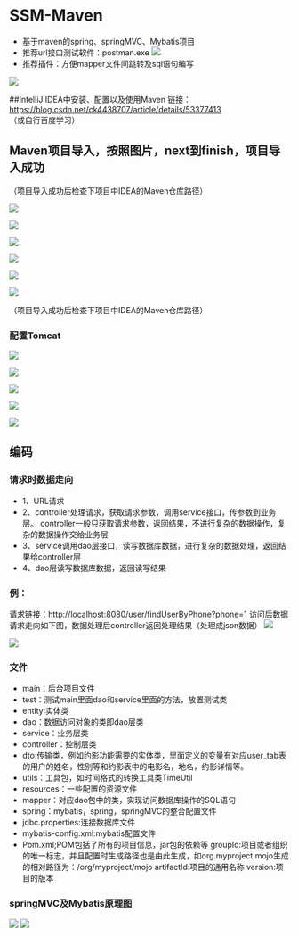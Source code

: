 # SSM-Maven
* 基于maven的spring、springMVC、Mybatis项目
* 推荐url接口测试软件：postman.exe
![](images/微信截图_20180728143358.png)
* 推荐插件：方便mapper文件间跳转及sql语句编写

![](images/微信截图_20180728141651.png)

##IntelliJ IDEA中安装、配置以及使用Maven
链接：https://blog.csdn.net/ck4438707/article/details/53377413  （或自行百度学习）

## Maven项目导入，按照图片，next到finish，项目导入成功
（项目导入成功后检查下项目中IDEA的Maven仓库路径）

![](images/微信截图_20180728113345.png)

![](images/微信截图_20180728113553.png)

![](images/微信截图_20180728113705.png)

![](images/微信截图_20180728113722.png)

![](images/微信截图_20180728113741.png)

![](images/微信截图_20180728113805.png)

（项目导入成功后检查下项目中IDEA的Maven仓库路径）
### 配置Tomcat

![](images/微信截图_20180728141046.png)

![](images/微信截图_20180728141117.png)

![](images/微信截图_20180728141150.png)

![](images/微信截图_20180728141253.png)

![](images/微信截图_20180728141317.png)


## 编码
### 请求时数据走向
* 1、URL请求
* 2、controller处理请求，获取请求参数，调用service接口，传参数到业务层。
controller一般只获取请求参数，返回结果，不进行复杂的数据操作，复杂的数据操作交给业务层
* 3、service调用dao层接口，读写数据库数据，进行复杂的数据处理，返回结果给controller层
* 4、dao层读写数据库数据，返回读写结果

### 例：
请求链接：http://localhost:8080/user/findUserByPhone?phone=1
访问后数据请求走向如下图，数据处理后controller返回处理结果（处理成json数据）
![](images/微信截图_20180728120121.png)

![](images/微信截图_20180728134902.png)

### 文件
* main：后台项目文件
* test：测试main里面dao和service里面的方法，放置测试类
* entity:实体类
* dao：数据访问对象的类即dao层类
* service：业务层类
* controller：控制层类
* dto:传输类，例如约影功能需要的实体类，里面定义的变量有对应user_tab表的用户的姓名，性别等和约影表中的电影名，地名，约影详情等。
* utils：工具包，如时间格式的转换工具类TimeUtil
* resources：一些配置的资源文件
* mapper：对应dao包中的类，实现访问数据库操作的SQL语句
* spring：mybatis，spring，springMVC的整合配置文件
* jdbc.properties:连接数据库文件
* mybatis-config.xml:mybatis配置文件
* Pom.xml;POM包括了所有的项目信息，jar包的依赖等
    groupId:项目或者组织的唯一标志，并且配置时生成路径也是由此生成，如org.myproject.mojo生成的相对路径为：/org/myproject/mojo
    artifactId:项目的通用名称
    version:项目的版本

### springMVC及Mybatis原理图

![](images/SpringMVC结构图.png)
![](images/myBatis原理图.jpg)

